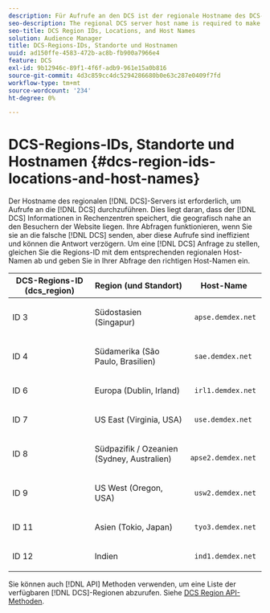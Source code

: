 ```yaml
---
description: Für Aufrufe an den DCS ist der regionale Hostname des DCS-Servers erforderlich. Dies liegt daran, dass der DCS Informationen in Rechenzentren speichert, die geografisch nah an den Besuchern der Website liegen. Ihre Abfragen funktionieren, wenn Sie sie an die falschen DCS senden, aber diese Aufrufe sind ineffizient und können die Antwort verzögern. Um eine DCS-Anfrage zu stellen, ordnen Sie die Regions-ID dem entsprechenden regionalen Host-Namen zu und erstellen Sie eine Abfrage mit dem richtigen Host-Namen.
seo-description: The regional DCS server host name is required to make calls to the DCS. This is because the DCS stores information in data centers that are geographically close to site visitors. Your queries will work if you send them to the wrong DCS, but these calls are inefficient and can delay the response. To make a DCS request, match the region ID to its corresponding regional host name and form your query with the proper host name.
seo-title: DCS Region IDs, Locations, and Host Names
solution: Audience Manager
title: DCS-Regions-IDs, Standorte und Hostnamen
uuid: ad150ffe-4583-472b-ac8b-fb900a7966e4
feature: DCS
exl-id: 9b12946c-89f1-4f6f-adb9-961e15a0b816
source-git-commit: 4d3c859cc4dc5294286680b0e63c287e0409f7fd
workflow-type: tm+mt
source-wordcount: '234'
ht-degree: 0%

---
```


# DCS-Regions-IDs, Standorte und Hostnamen {#dcs-region-ids-locations-and-host-names}

Der Hostname des regionalen [!DNL DCS]-Servers ist erforderlich, um Aufrufe an die [!DNL DCS] durchzuführen. Dies liegt daran, dass der [!DNL DCS] Informationen in Rechenzentren speichert, die geografisch nahe an den Besuchern der Website liegen. Ihre Abfragen funktionieren, wenn Sie sie an die falsche [!DNL DCS] senden, aber diese Aufrufe sind ineffizient und können die Antwort verzögern. Um eine [!DNL DCS] Anfrage zu stellen, gleichen Sie die Regions-ID mit dem entsprechenden regionalen Host-Namen ab und geben Sie in Ihrer Abfrage den richtigen Host-Namen ein.

<table id="table_643212E4F9C64DFF9443904B01D89CB3"> 
 <thead> 
  <tr> 
   <th colname="col1" class="entry"> DCS-Regions-ID (dcs_region) </th> 
   <th colname="col2" class="entry"> Region (und Standort) </th> 
   <th colname="col3" class="entry"> Host-Name </th> 
  </tr> 
 </thead>
 <tbody> 
  <tr> 
   <td colname="col1"> <p>ID 3 </p> </td> 
   <td colname="col2"> <p>Südostasien (Singapur) </p> </td> 
   <td colname="col3"> <p> <code> apse.demdex.net</code> </p> </td> 
  </tr> 
  <tr> 
   <td colname="col1"> <p>ID 4 </p> </td> 
   <td colname="col2"> <p>Südamerika (São Paulo, Brasilien) </p> </td> 
   <td colname="col3"> <p> <code> sae.demdex.net</code> </p> </td> 
  </tr> 
  <tr> 
   <td colname="col1"> <p>ID 6 </p> </td> 
   <td colname="col2"> <p>Europa (Dublin, Irland) </p> </td> 
   <td colname="col3"> <p> <code> irl1.demdex.net</code> </p> </td> 
  </tr> 
  <tr> 
   <td colname="col1"> <p>ID 7 </p> </td> 
   <td colname="col2"> <p>US East (Virginia, USA) </p> </td> 
   <td colname="col3"> <p> <code> use.demdex.net</code> </p> </td> 
  </tr> 
  <tr> 
   <td colname="col1"> <p>ID 8 </p> </td> 
   <td colname="col2"> <p>Südpazifik / Ozeanien (Sydney, Australien) </p> </td> 
   <td colname="col3"> <p> <code> apse2.demdex.net</code> </p> </td> 
  </tr> 
  <tr> 
   <td colname="col1"> <p>ID 9 </p> </td> 
   <td colname="col2"> <p>US West (Oregon, USA) </p> </td> 
   <td colname="col3"> <p> <code> usw2.demdex.net</code> </p> </td> 
  </tr> 
  <tr> 
   <td colname="col1"> <p>ID 11 </p> </td> 
   <td colname="col2"> <p>Asien (Tokio, Japan) </p> </td> 
   <td colname="col3"> <p> <code> tyo3.demdex.net</code> </p> </td> 
  </tr>
  <tr> 
   <td colname="col1"> <p>ID 12 </p> </td> 
   <td colname="col2"> <p>Indien </p> </td> 
   <td colname="col3"> <p> <code> ind1.demdex.net</code> </p> </td> 
  </tr> 
 </tbody> 
</table>

Sie können auch [!DNL API] Methoden verwenden, um eine Liste der verfügbaren [!DNL DCS]-Regionen abzurufen. Siehe [DCS Region API-Methoden](../../../api/rest-api-main/aam-api-dcs-regions.md).
